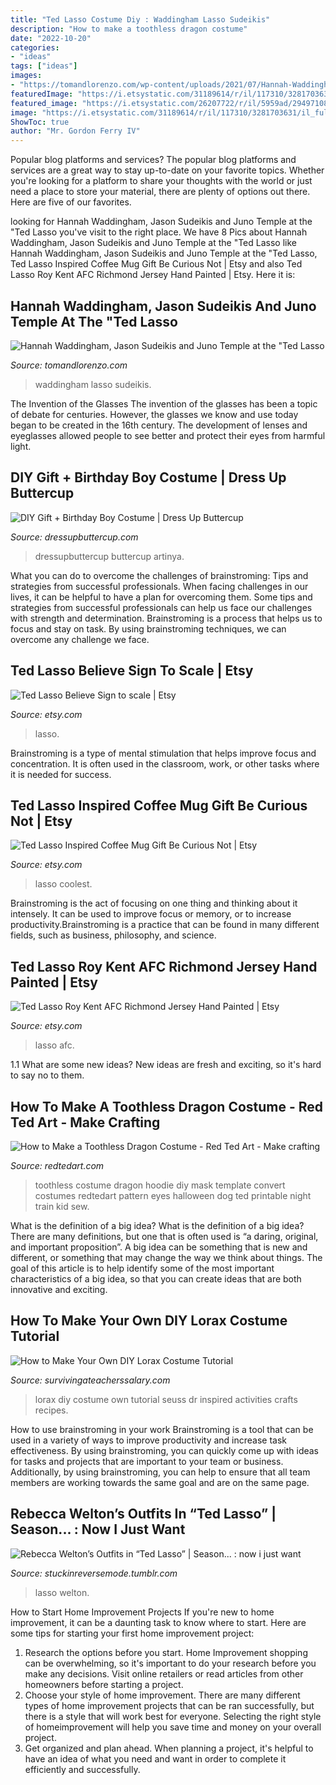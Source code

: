 ```yaml
---
title: "Ted Lasso Costume Diy : Waddingham Lasso Sudeikis"
description: "How to make a toothless dragon costume"
date: "2022-10-20"
categories:
- "ideas"
tags: ["ideas"]
images:
- "https://tomandlorenzo.com/wp-content/uploads/2021/07/Hannah-Waddingham-Jason-Sudeikis-Juno-Temple-Ted-Lasso-Season-2-Premiere-Red-Carpet-Fashion-Tom-Lorenzo-Site-5.jpg"
featuredImage: "https://i.etsystatic.com/31189614/r/il/117310/3281703631/il_fullxfull.3281703631_5qtt.jpg"
featured_image: "https://i.etsystatic.com/26207722/r/il/5959ad/2949710892/il_fullxfull.2949710892_5s5w.jpg"
image: "https://i.etsystatic.com/31189614/r/il/117310/3281703631/il_fullxfull.3281703631_5qtt.jpg"
ShowToc: true
author: "Mr. Gordon Ferry IV"
---
```



Popular blog platforms and services?
The popular blog platforms and services are a great way to stay up-to-date on your favorite topics. Whether you're looking for a platform to share your thoughts with the world or just need a place to store your material, there are plenty of options out there. Here are five of our favorites.

	

		
looking for Hannah Waddingham, Jason Sudeikis and Juno Temple at the &quot;Ted Lasso you've visit to the right place. We have 8 Pics about Hannah Waddingham, Jason Sudeikis and Juno Temple at the &quot;Ted Lasso like Hannah Waddingham, Jason Sudeikis and Juno Temple at the &quot;Ted Lasso, Ted Lasso Inspired Coffee Mug Gift Be Curious Not | Etsy and also Ted Lasso Roy Kent AFC Richmond Jersey Hand Painted | Etsy. Here it is:
		
    
## Hannah Waddingham, Jason Sudeikis And Juno Temple At The &quot;Ted Lasso

<img loading=lazy src="https://tomandlorenzo.com/wp-content/uploads/2021/07/Hannah-Waddingham-Jason-Sudeikis-Juno-Temple-Ted-Lasso-Season-2-Premiere-Red-Carpet-Fashion-Tom-Lorenzo-Site-5.jpg" onerror="this.onerror=null;this.src='https://tse3.mm.bing.net/th?id=OIP.CZ0bWQD6qqJ7evkzdIOiOQHaLH&amp;pid=15.1';" alt="Hannah Waddingham, Jason Sudeikis and Juno Temple at the &quot;Ted Lasso">

_Source: tomandlorenzo.com_

>waddingham lasso sudeikis. 

	

The Invention of the Glasses
The invention of the glasses has been a topic of debate for centuries. However, the glasses we know and use today began to be created in the 16th century. The development of lenses and eyeglasses allowed people to see better and protect their eyes from harmful light.

    
## DIY Gift + Birthday Boy Costume | Dress Up Buttercup

<img loading=lazy src="https://dressupbuttercup.com/wp-content/uploads/2017/10/Dress-Up-Buttercup-5-of-15.jpg" onerror="this.onerror=null;this.src='https://tse4.mm.bing.net/th?id=OIP.itEwPTLj21pASLA3FosIUwHaLI&amp;pid=15.1';" alt="DIY Gift + Birthday Boy Costume | Dress Up Buttercup">

_Source: dressupbuttercup.com_

>dressupbuttercup buttercup artinya. 

	

What you can do to overcome the challenges of brainstroming: Tips and strategies from successful professionals.
When facing challenges in our lives, it can be helpful to have a plan for overcoming them. Some tips and strategies from successful professionals can help us face our challenges with strength and determination. Brainstroming is a process that helps us to focus and stay on task. By using brainstroming techniques, we can overcome any challenge we face.

    
## Ted Lasso Believe Sign To Scale | Etsy

<img loading=lazy src="https://i.etsystatic.com/31189614/r/il/117310/3281703631/il_fullxfull.3281703631_5qtt.jpg" onerror="this.onerror=null;this.src='https://tse1.mm.bing.net/th?id=OIP.NVqlSyFpgqI3_da15F5JAAHaFj&amp;pid=15.1';" alt="Ted Lasso Believe Sign to scale | Etsy">

_Source: etsy.com_

>lasso. 

	

Brainstroming is a type of mental stimulation that helps improve focus and concentration. It is often used in the classroom, work, or other tasks where it is needed for success.

    
## Ted Lasso Inspired Coffee Mug Gift Be Curious Not | Etsy

<img loading=lazy src="https://i.etsystatic.com/26207722/r/il/5959ad/2949710892/il_fullxfull.2949710892_5s5w.jpg" onerror="this.onerror=null;this.src='https://tse3.mm.bing.net/th?id=OIP.KqDo0CweN4pwC-13eAGZBgHaE6&amp;pid=15.1';" alt="Ted Lasso Inspired Coffee Mug Gift Be Curious Not | Etsy">

_Source: etsy.com_

>lasso coolest. 

	

Brainstroming is the act of focusing on one thing and thinking about it intensely. It can be used to improve focus or memory, or to increase productivity.Brainstroming is a practice that can be found in many different fields, such as business, philosophy, and science.

    
## Ted Lasso Roy Kent AFC Richmond Jersey Hand Painted | Etsy

<img loading=lazy src="https://i.etsystatic.com/27656706/r/il/0abc2d/2954933053/il_1140xN.2954933053_rnyy.jpg" onerror="this.onerror=null;this.src='https://tse3.mm.bing.net/th?id=OIP.pmMwQfgcyNc5MnXLZI2QCQHaHa&amp;pid=15.1';" alt="Ted Lasso Roy Kent AFC Richmond Jersey Hand Painted | Etsy">

_Source: etsy.com_

>lasso afc. 

	

1.1 What are some new ideas?
New ideas are fresh and exciting, so it's hard to say no to them.

    
## How To Make A Toothless Dragon Costume - Red Ted Art - Make Crafting

<img loading=lazy src="https://www.redtedart.com/wp-content/uploads/2015/03/Toothless-DIY-Costume-convert-a-hoodie.jpg" onerror="this.onerror=null;this.src='https://tse3.mm.bing.net/th?id=OIP.yqsIxYjn2PF9--2SQTyhewHaEL&amp;pid=15.1';" alt="How to Make a Toothless Dragon Costume - Red Ted Art - Make crafting">

_Source: redtedart.com_

>toothless costume dragon hoodie diy mask template convert costumes redtedart pattern eyes halloween dog ted printable night train kid sew. 

	

What is the definition of a big idea?
What is the definition of a big idea? There are many definitions, but one that is often used is “a daring, original, and important proposition”. A big idea can be something that is new and different, or something that may change the way we think about things. The goal of this article is to help identify some of the most important characteristics of a big idea, so that you can create ideas that are both innovative and exciting.

    
## How To Make Your Own DIY Lorax Costume Tutorial

<img loading=lazy src="http://www.survivingateacherssalary.com/wp-content/uploads/2018/02/How-to-Make-Your-Own-DIY-Lorax-Costume-Tutorial-683x1024.jpg" onerror="this.onerror=null;this.src='https://tse2.mm.bing.net/th?id=OIP.GVJyRAAPIdS3XM13CWn_HwHaLG&amp;pid=15.1';" alt="How to Make Your Own DIY Lorax Costume Tutorial">

_Source: survivingateacherssalary.com_

>lorax diy costume own tutorial seuss dr inspired activities crafts recipes. 

	

How to use brainstroming in your work
Brainstroming is a tool that can be used in a variety of ways to improve productivity and increase task effectiveness. By using brainstroming, you can quickly come up with ideas for tasks and projects that are important to your team or business. Additionally, by using brainstroming, you can help to ensure that all team members are working towards the same goal and are on the same page.

    
## Rebecca Welton’s Outfits In “Ted Lasso” | Season... : Now I Just Want

<img loading=lazy src="https://44.media.tumblr.com/4f2a3e7e0977f685ae8ae69e5b485d02/6bfa7ed169529122-8a/s400x600_f1/d6ffd5f8451c4c8fc118a7d4a388027679db2a1a.gifv" onerror="this.onerror=null;this.src='https://tse4.mm.bing.net/th?id=OIP._IcRE6egbeh7C1jpITf7FAAAAA&amp;pid=15.1';" alt="Rebecca Welton’s Outfits in “Ted Lasso” | Season... : now i just want">

_Source: stuckinreversemode.tumblr.com_

>lasso welton. 

	

How to Start Home Improvement Projects
If you're new to home improvement, it can be a daunting task to know where to start. Here are some tips for starting your first home improvement project: 
1. Research the options before you start. Home Improvement shopping can be overwhelming, so it's important to do your research before you make any decisions. Visit online retailers or read articles from other homeowners before starting a project. 
2. Choose your style of home improvement. There are many different types of home improvement projects that can be ran successfully, but there is a style that will work best for everyone. Selecting the right style of homeimprovement will help you save time and money on your overall project. 
3. Get organized and plan ahead. When planning a project, it's helpful to have an idea of what you need and want in order to complete it efficiently and successfully.

